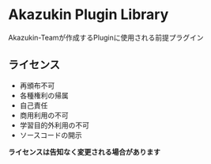 # Akazukin Plugin Library

Akazukin-Teamが作成するPluginに使用される前提プラグイン

## ライセンス

- 再頒布不可
- 各種権利の帰属
- 自己責任
- 商用利用の不可
- 学習目的外利用の不可
- ソースコードの開示

**ライセンスは告知なく変更される場合があります**